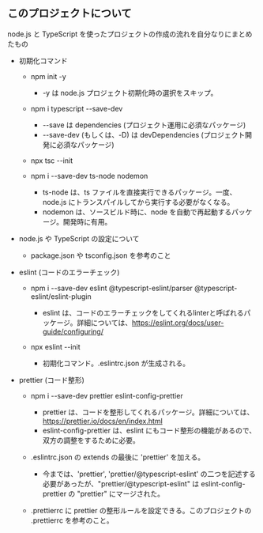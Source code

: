 ## このプロジェクトについて

node.js と TypeScript を使ったプロジェクトの作成の流れを自分なりにまとめたもの

- 初期化コマンド
    - npm init -y
        - -y は node.js プロジェクト初期化時の選択をスキップ。

    - npm i typescript --save-dev
        - --save は dependencies (プロジェクト運用に必須なパッケージ)
        - --save-dev (もしくは、-D) は devDependencies (プロジェクト開発に必須なパッケージ)

    - npx tsc --init

    - npm i --save-dev ts-node nodemon
        - ts-node は、ts ファイルを直接実行できるパッケージ。一度、node.js にトランスパイルしてから実行する必要がなくなる。
        - nodemon は、ソースビルド時に、node を自動で再起動するパッケージ。開発時に有用。

- node.js や TypeScript の設定について
    - package.json や tsconfig.json を参考のこと

- eslint (コードのエラーチェック)
    - npm i --save-dev eslint @typescript-eslint/parser @typescript-eslint/eslint-plugin
        - eslint は、コードのエラーチェックをしてくれるlinterと呼ばれるパッケージ。詳細については、https://eslint.org/docs/user-guide/configuring/

    - npx eslint --init
        - 初期化コマンド。.eslintrc.json が生成される。 

- prettier (コード整形)
    - npm i --save-dev prettier eslint-config-prettier
        - prettier は、コードを整形してくれるパッケージ。詳細については、https://prettier.io/docs/en/index.html
        - eslint-config-prettier は、eslint にもコード整形の機能があるので、双方の調整をするために必要。

    - .eslintrc.json の extends の最後に 'prettier' を加える。
        - 今までは、'prettier', 'prettier/@typescript-eslint' の二つを記述する必要があったが、"prettier/@typescript-eslint" は eslint-config-prettier の "prettier" にマージされた。

    - .prettierrc に prettier の整形ルールを設定できる。このプロジェクトの .prettierrc を参考のこと。